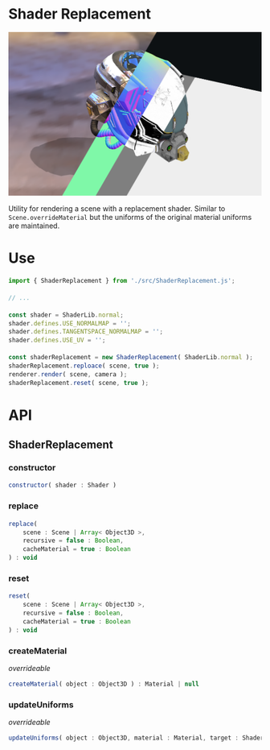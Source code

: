 
# Shader Replacement

![](./image.png)

Utility for rendering a scene with a replacement shader. Similar to `Scene.overrideMaterial` but the uniforms of the original material uniforms are maintained.

# Use

```js
import { ShaderReplacement } from './src/ShaderReplacement.js';

// ...

const shader = ShaderLib.normal;
shader.defines.USE_NORMALMAP = '';
shader.defines.TANGENTSPACE_NORMALMAP = '';
shader.defines.USE_UV = '';

const shaderReplacement = new ShaderReplacement( ShaderLib.normal );
shaderReplacement.reploace( scene, true );
renderer.render( scene, camera );
shaderReplacement.reset( scene, true );
```

# API

## ShaderReplacement

### constructor

```js
constructor( shader : Shader )
```

### replace

```js
replace(
	scene : Scene | Array< Object3D >,
	recursive = false : Boolean,
	cacheMaterial = true : Boolean
) : void
```

### reset

```js
reset(
	scene : Scene | Array< Object3D >,
	recursive = false : Boolean,
	cacheMaterial = true : Boolean
) : void
```

### createMaterial

_overrideable_

```js
createMaterial( object : Object3D ) : Material | null
```

### updateUniforms

_overrideable_

```js
updateUniforms( object : Object3D, material : Material, target : ShaderMaterial ) : void
```
